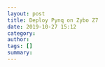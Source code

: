 ```yaml
---
layout: post
title: Deploy Pynq on Zybo Z7
date: 2019-10-27 15:12
category: 
author: 
tags: []
summary: 
---
```


